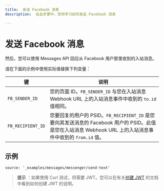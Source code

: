```yaml
---
title:  发送 Facebook 消息
description:  在此步骤中，您将学习如何发送 Facebook 消息

---
```


发送 Facebook 消息
==============

然后，您可以使用 Messages API 回应从 Facebook 用户那里收到的入站消息。

请在下面的示例中使用实际值替换下列变量：

|键 | 说明|
|-- | --|
|`FB_SENDER_ID` | 您的页面 ID。`FB_SENDER_ID` 与您在入站消息 Webhook URL 上的入站消息事件中收到的 `to.id` 值相同。|
|`FB_RECIPIENT_ID` | 您要回复的用户的 PSID。`FB_RECIPIENT_ID` 是您要向其发送消息的 Facebook 用户的 PSID。此值是您在入站消息 Webhook URL 上的入站消息事件中收到的 `from.id` 值。|

示例
---

```code_snippets
source: '_examples/messages/messenger/send-text'
```

> **提示** ：如果使用 Curl 测试，将需要 JWT。您可以在有关[创建 JWT](/messages/code-snippets/before-you-begin#generate-a-jwt) 的文档中看到如何创建 JWT 的说明。

